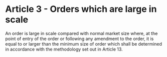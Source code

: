 # Article 3 - Orders which are large in scale


An order is large in scale compared with normal market size where, at the point of entry of the order or following any amendment to the order, it is equal to or larger than the minimum size of order which shall be determined in accordance with the methodology set out in Article 13.
